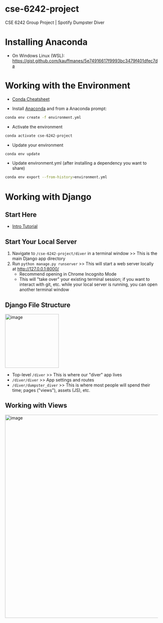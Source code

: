 # cse-6242-project
CSE 6242 Group Project | Spotify Dumpster Diver


# Installing Anaconda

* On Windows Linux (WSL): https://gist.github.com/kauffmanes/5e74916617f9993bc3479f401dfec7da

# Working with the Environment

* [Conda Cheatsheet](https://docs.conda.io/projects/conda/en/4.6.0/_downloads/52a95608c49671267e40c689e0bc00ca/conda-cheatsheet.pdf)

* Install [Anaconda](https://www.anaconda.com/products/distribution) and from a Anaconda prompt:

```bash
conda env create -f environment.yml
```

* Activate the environment

```bash
conda activate cse-6242-project
```

* Update your environment

```bash
conda env update
```

* Update environment.yml (after installing a dependency you want to share)

```bash
conda env export --from-history>environment.yml
```

# Working with Django

## Start Here

* [Intro Tutorial](https://docs.djangoproject.com/en/4.1/intro/tutorial01/#)

## Start Your Local Server
1. Navigate to ```/cse-6242-project/diver``` in a terminal window >> This is the main Django app directory
2. Run ```python manage.py runserver``` >> This will start a web server locally at http://127.0.0.1:8000/
    * Recommend  opening in Chrome Incognito Mode
    * This will "take over" your existing terminal session; if you want to interact with git, etc. while your local server is running, you can open another terminal window

## Django File Structure
<img width="177" alt="image" src="https://user-images.githubusercontent.com/10931549/226191252-8044bc25-2ce0-4778-b9df-e01ff94f9002.png">

* Top-level ```/diver``` >> This is where our "diver" app lives
* ```/diver/diver``` >> App settings and routes
* ```/diver/dumpster_diver``` >> This is where most people will spend their time; pages ("views"), assets (JS), etc.

## Working with Views
<img width="668" alt="image" src="https://user-images.githubusercontent.com/10931549/226192083-c74647f1-e9c7-4af1-9224-6de86899ef7f.png">


